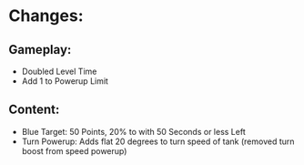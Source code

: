 # Changes:
## Gameplay:
- Doubled Level Time
- Add 1 to Powerup Limit
## Content:
- Blue Target: 50 Points, 20% to with 50 Seconds or less Left
- Turn Powerup: Adds flat 20 degrees to turn speed of tank (removed turn boost from speed powerup)

